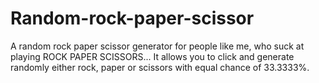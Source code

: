 # Random-rock-paper-scissor
A random rock paper scissor generator for people like me, who suck at playing ROCK PAPER SCISSORS...
It allows you to click and generate randomly either rock, paper or scissors with equal chance of 33.3333%.
